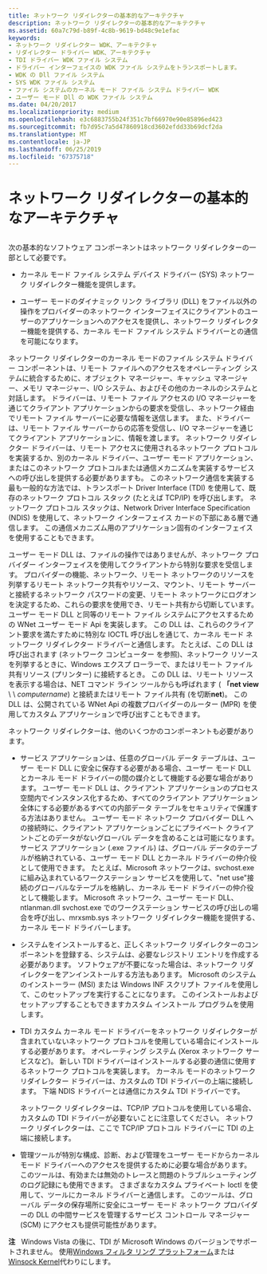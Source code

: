 ```yaml
---
title: ネットワーク リダイレクターの基本的なアーキテクチャ
description: ネットワーク リダイレクターの基本的なアーキテクチャ
ms.assetid: 60a7c79d-b89f-4c8b-9619-bd48c9e1efac
keywords:
- ネットワーク リダイレクター WDK、アーキテクチャ
- リダイレクター ドライバー WDK、アーキテクチャ
- TDI ドライバー WDK ファイル システム
- ドライバー インターフェイスの WDK ファイル システムをトランスポートします。
- WDK の Dll ファイル システム
- SYS WDK ファイル システム
- ファイル システムのカーネル モード ファイル システム ドライバー WDK
- ユーザー モード Dll の WDK ファイル システム
ms.date: 04/20/2017
ms.localizationpriority: medium
ms.openlocfilehash: e3c6883755b24f351c7bf66970e90e85896ed423
ms.sourcegitcommit: fb7d95c7a5d47860918cd3602efdd33b69dcf2da
ms.translationtype: MT
ms.contentlocale: ja-JP
ms.lasthandoff: 06/25/2019
ms.locfileid: "67375718"
---
```

# <a name="basic-architecture-of-a-network-redirector"></a>ネットワーク リダイレクターの基本的なアーキテクチャ


## <span id="ddk_basic_architecture_of_a_network_redirector_if"></span><span id="DDK_BASIC_ARCHITECTURE_OF_A_NETWORK_REDIRECTOR_IF"></span>


次の基本的なソフトウェア コンポーネントはネットワーク リダイレクターの一部として必要です。

-   カーネル モード ファイル システム デバイス ドライバー (SYS) ネットワーク リダイレクター機能を提供します。

-   ユーザー モードのダイナミック リンク ライブラリ (DLL) をファイル以外の操作をプロバイダーのネットワーク インターフェイスにクライアントのユーザーのアプリケーションへのアクセスを提供し、ネットワーク リダイレクター機能を提供する、カーネル モード ファイル システム ドライバーとの通信を可能になります。

ネットワーク リダイレクターのカーネル モードのファイル システム ドライバー コンポーネントは、リモート ファイルへのアクセスをオペレーティング システムに統合するために、オブジェクト マネージャー、キャッシュ マネージャー、メモリ マネージャー、I/O システム、およびその他のカーネルのシステムと対話します。 ドライバーは、リモート ファイル アクセスの I/O マネージャーを通じてクライアント アプリケーションからの要求を受信し、ネットワーク経由でリモート ファイル サーバーに必要な情報を送信します。 また、ドライバーは、リモート ファイル サーバーからの応答を受信し、I/O マネージャーを通じてクライアント アプリケーションに、情報を渡します。 ネットワーク リダイレクター ドライバーは、リモート アクセスに使用されるネットワーク プロトコルを実装するか、別のカーネル ドライバー、ユーザー モード アプリケーション、またはこのネットワーク プロトコルまたは通信メカニズムを実装するサービスへの呼び出しを提供する必要がありますも。 このネットワーク通信を実装する最も一般的な方法では、トランスポート Driver Interface (TDI) を使用して、既存のネットワーク プロトコル スタック (たとえば TCP/IP) を呼び出します。 ネットワーク プロトコル スタックは、Network Driver Interface Specification (NDIS) を使用して、ネットワーク インターフェイス カードの下部にある層で通信します。 この通信メカニズム用のアプリケーション固有のインターフェイスを使用することもできます。

ユーザー モード DLL は、ファイルの操作ではありませんが、ネットワーク プロバイダー インターフェイスを使用してクライアントから特別な要求を受信します。 プロバイダーの機能、ネットワーク、リモート ネットワークのリソースを列挙するリモート ネットワーク共有やリソース、マウント、リモート サーバーと接続するネットワーク パスワードの変更、リモート ネットワークにログオンを決定するため、これらの要求を使用でき、リモート共有から切断しています。 ユーザー モード DLL と同等のリモート ファイル システムにアクセスするための WNet ユーザー モード Api を実装します。 この DLL は、これらのクライアント要求を満たすために特別な IOCTL 呼び出しを通じて、カーネル モード ネットワーク リダイレクター ドライバーと通信します。 たとえば、この DLL は呼び出されます (ネットワーク コンピューター を参照)、ネットワーク リソースを列挙するときに、Windows エクスプ ローラーで、またはリモート ファイル共有リソース (プリンター) に接続するとき。 この DLL は、リモート リソースを表示する場合は、NET コマンド ライン ツールからも呼ばれます ( **「net view** \\ \\ *computername*) と接続またはリモート ファイル共有 (を切断**net**)。 この DLL は、公開されている WNet Api の複数プロバイダーのルーター (MPR) を使用してカスタム アプリケーションで呼び出すこともできます。

ネットワーク リダイレクターは、他のいくつかのコンポーネントも必要があります。

-   サービス アプリケーションは、任意のグローバル データ テーブルは、ユーザー モード DLL に安全に保存する必要がある場合、ユーザー モード DLL とカーネル モード ドライバーの間の媒介として機能する必要な場合があります。 ユーザー モード DLL は、クライアント アプリケーションのプロセス空間内でインスタンス化するため、すべてのクライアント アプリケーション全体にする必要があるすべての内部データ テーブルをセキュリティで保護する方法はありません。 ユーザー モード ネットワーク プロバイダー DLL への接続時に、クライアント アプリケーションごとにプライベート クライアントごとのデータがないグローバル データを含めることは可能になります。 サービス アプリケーション (.exe ファイル) は、グローバル データのテーブルが格納されている、ユーザー モード DLL とカーネル ドライバーの仲介役として使用できます。 たとえば、Microsoft ネットワークは、svchost.exe に組み込まれているワークステーション サービスを使用して、"net use"接続のグローバルなテーブルを格納し、カーネル モード ドライバーの仲介役として機能します。 Microsoft ネットワーク、ユーザー モード DLL、ntlanman.dll svchost.exe でのワークステーション サービスの呼び出しの場合を呼び出し、mrxsmb.sys ネットワーク リダイレクター機能を提供する、カーネル モード ドライバーします。

-   システムをインストールすると、正しくネットワーク リダイレクターのコンポーネントを登録する、システムは、必要なレジストリ エントリを作成する必要があります。 ソフトウェアが不要になった場合は、ネットワーク リダイレクターをアンインストールする方法もあります。 Microsoft のシステムのインストーラー (MSI) または Windows INF スクリプト ファイルを使用して、このセットアップを実行することになります。 このインストールおよびセットアップすることもできますカスタム インストール プログラムを使用します。

-   TDI カスタム カーネル モード ドライバーをネットワーク リダイレクターが含まれていないネットワーク プロトコルを使用している場合にインストールする必要があります。 オペレーティング システム (Xerox ネットワーク サービスなど)。 新しい TDI ドライバーはインストールする必要の通信に使用するネットワーク プロトコルを実装します。 カーネル モードのネットワーク リダイレクター ドライバーは、カスタムの TDI ドライバーの上端に接続します。 下端 NDIS ドライバーとは通信にカスタム TDI ドライバーです。

    ネットワーク リダイレクターは、TCP/IP プロトコルを使用している場合、カスタムの TDI ドライバーが必要ないことに注意してください。 ネットワーク リダイレクターは、ここで TCP/IP プロトコル ドライバーに TDI の上端に接続します。

-   管理ツールが特別な構成、診断、および管理をユーザー モードからカーネル モード ドライバーへのアクセスを提供するために必要な場合があります。 このツールは、有効または無効のトレースと問題のトラブルシューティングのログ記録にも使用できます。 さまざまなカスタム プライベート Ioctl を使用して、ツールにカーネル ドライバーと通信します。 このツールは、グローバル データの保存場所に安全にユーザー モード ネットワーク プロバイダーの DLL の中間サービスを管理するサービス コントロール マネージャー (SCM) にアクセスも提供可能性があります。

**注**   Windows Vista の後に、TDI が Microsoft Windows のバージョンでサポートされません。 使用[Windows フィルタ リング プラットフォーム](https://docs.microsoft.com/windows-hardware/drivers/network/windows-filtering-platform-callout-drivers2)または[Winsock Kernel](https://docs.microsoft.com/windows-hardware/drivers/ddi/content/_netvista/)代わりにします。

 

 

 




